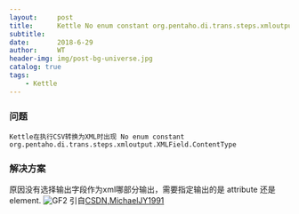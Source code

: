```yaml
---
layout:     post
title:      Kettle No enum constant org.pentaho.di.trans.steps.xmloutput.XMLField.ContentType
subtitle:   
date:       2018-6-29
author:     WT
header-img: img/post-bg-universe.jpg
catalog: true
tags:
    - Kettle
---
```

### 问题 ###
	Kettle在执行CSV转换为XML时出现 No enum constant org.pentaho.di.trans.steps.xmloutput.XMLField.ContentType
### 解决方案 ###

  原因没有选择输出字段作为xml哪部分输出，需要指定输出的是 attribute 还是element.
 ![GF2](http://www.spatial.pro/pic/kettlexmlerror.png)
 引自[CSDN,MichaelJY1991](https://blog.csdn.net/michaeljy1991/article/details/48521761)
